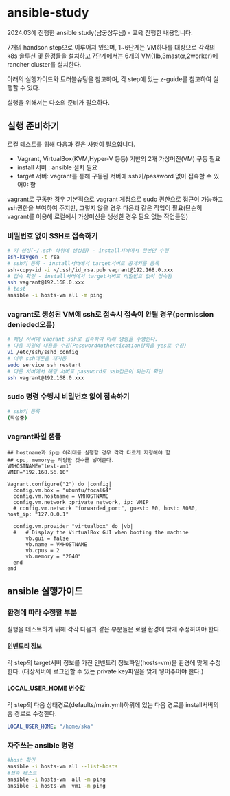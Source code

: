 # ansible-study
2024.03에 진행한 ansible study(남궁상무님) - 교육 진행한 내용입니다.

7개의 handson step으로 이루어져 있으며, 1~6단계는 VM하나를 대상으로 각각의 k8s 솔루션 및 환경들을 설치하고 7단계에서는 6개의 VM(1lb,3master,2worker)에 rancher cluster를 설치한다.

아래의 실행가이드와 트러블슈팅을 참고하며, 각 step에 있는 z-guide를 참고하여 실행할 수 있다.

실행을 위해서는 다소의 준비가 필요하다.

## 실행 준비하기

로컬 테스트를 위해 다음과 같은 사항이 필요합니다.
- Vagrant, VirtualBox(KVM,Hyper-V 등등) 기반의 2개 가상머진(VM) 구동 필요
- install 서버 : ansible 설치 필요 
- target 서버: vagrant를 통해 구동된 서버에 ssh키/password 없이 접속할 수 있어야 함

vagrant로 구동한 경우 기본적으로 vagrant 계정으로 sudo 권한으로 접근이 가능하고 ssh권한을 부여하여 주지만, 그렇지 않을 경우 다음과 같은 작업이 필요(단순히 vagrant를 이용해 로컬에서 가상머신을 생성한 경우 필요 없는 작업들임)

### 비밀번호 없이 SSH로 접속하기

```zsh
# 키 생성(~/.ssh 하위에 생성됨) - install서버에서 한번만 수행
ssh-keygen -t rsa
# ssh키 등록 - install서버에서 target서버로 공개키를 등록
ssh-copy-id -i ~/.ssh/id_rsa.pub vagrant@192.168.0.xxx
# 접속 확인 - install서버에서 target서버로 비밀번호 없이 접속됨
ssh vagrant@192.168.0.xxx
# test
ansible -i hosts-vm all -m ping
```

### vagrant로 생성된 VM에 ssh로 접속시 접속이 안될 경우(permission denieded오류)

```zsh
# 해당 서버에 vagrant ssh로 접속하여 아래 명령을 수행한다.
# 다음 파일의 내용을 수정(PasswordAuthentication항목을 yes로 수정)
vi /etc/ssh/sshd_config
# 이후 ssh데몬을 재기동
sudo service ssh restart
# 다른 서버에서 해당 서버로 password로 ssh접근이 되는지 확인
ssh vagrant@192.168.0.xxx
```

### sudo 명령 수행시 비밀번호 없이 접속하기

```zsh
# ssh키 등록
(작성중)
```

### vagrant파일 샘플

```
## hostname과 ip는 여러대를 실행할 경우 각각 다르게 지정해야 함
## cpu, memory는 적당한 갯수를 넣어준다.
VMHOSTNAME="test-vm1"
VMIP="192.168.56.10"   

Vagrant.configure("2") do |config|
  config.vm.box = "ubuntu/focal64"
  config.vm.hostname = VMHOSTNAME
  config.vm.network :private_network, ip: VMIP 
  # config.vm.network "forwarded_port", guest: 80, host: 8080, host_ip: "127.0.0.1"

  config.vm.provider "virtualbox" do |vb|
  #   # Display the VirtualBox GUI when booting the machine
      vb.gui = false
      vb.name = VMHOSTNAME
      vb.cpus = 2 
      vb.memory = "2040"
  end
end
```

## ansible 실행가이드

### 환경에 따라 수정할 부분

실행을 테스트하기 위해 각각 다음과 같은 부분들은 로컬 환경에 맞게 수정하여야 한다.

#### 인벤토리 정보

각 step의 target서버 정보를 가진 인벤토리 정보파일(hosts-vm)을 환경에 맞게 수정한다.
(대상서버에 로그인할 수 있는 private key파일을 맞게 넣어주어야 한다.)

#### LOCAL_USER_HOME 변수값

각 step의 다음 상태경로(defaults/main.yml)하위에 있는 다음 경로를 install서버의 홈 경로로 수정한다.

```yaml
LOCAL_USER_HOME: "/home/ska"
```

### 자주쓰는 ansible 명령

```zsh
#host 확인 
ansible -i hosts-vm all --list-hosts
#접속 테스트 
ansible -i hosts-vm  all -m ping 
ansible -i hosts-vm  vm1 -m ping

```
